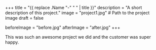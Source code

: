 +++
title = "{{ replace .Name "-" " " | title }}"
description = "A short description of this project."
image = "project1.jpg" # Path to the project image
draft = false

beforeImage = "before.jpg"
afterImage = "after.jpg"
+++

This was such an awesome project we did and the customer was super happy.